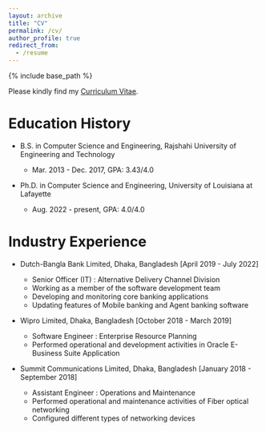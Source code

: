 ```yaml
---
layout: archive
title: "CV"
permalink: /cv/
author_profile: true
redirect_from:
  - /resume
---
```


{% include base_path %}

Please kindly find my [Curriculum Vitae](/files/Wenhao_CV.pdf).


Education History
======
* B.S. in Computer Science and Engineering, Rajshahi University of Engineering and Technology
  * Mar. 2013 - Dec. 2017, GPA: 3.43/4.0

* Ph.D. in Computer Science and Engineering, University of Louisiana at Lafayette
  * Aug. 2022 - present, GPA: 4.0/4.0


Industry Experience
======

* Dutch-Bangla Bank Limited, Dhaka, Bangladesh [April 2019 - July 2022]
  * Senior Officer (IT) : Alternative Delivery Channel Division
  * Working as a member of the software development team
  * Developing and monitoring core banking applications
  * Updating features of Mobile banking and Agent banking software 

* Wipro Limited, Dhaka, Bangladesh [October 2018 - March 2019]
  * Software Engineer : Enterprise Resource Planning 
  * Performed operational and development activities in Oracle E-Business Suite Application

* Summit Communications Limited, Dhaka, Bangladesh [January 2018 - September 2018]
  * Assistant Engineer : Operations and Maintenance 
  * Performed operational and maintenance activities of Fiber optical networking
  * Configured different types of networking devices
